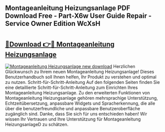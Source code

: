 ## Montageanleitung Heizungsanlage PDF Download Free - Part-X6w User Guide Repair - Service Owner Edition WcXsH

# <h2><a href="http://df6dbg.blite.top/?on=Montageanleitung+Heizungsanlage">🔗Download 👉🔴 Montageanleitung Heizungsanlage</a></h2>

[![Montageanleitung Heizungsanlage new download](https://i.imgur.com/lujVjoI.png)](http://df6dbg.blite.top/?on=Montageanleitung+Heizungsanlage)
Herzlichen Glückwunsch zu Ihrem neuen Montageanleitung Heizungsanlage! Dieses Benutzerhandbuch soll Ihnen helfen, Ihr Produkt zu verstehen und optimal zu nutzen. Schritt-für-Schritt-Anleitung Auf den folgenden Seiten finden Sie eine detaillierte Schritt-für-Schritt-Anleitung zum Einrichten Ihres Montageanleitung Heizungsanlage. Zu den erweiterten Funktionen von Montageanleitung Heizungsanlage gehören mehrsprachige Unterstützung, Echtzeitübersetzung, anpassbare Widgets und Spracherkennung, die alle über die benutzerfreundliche und anpassbare Benutzeroberfläche zugänglich sind. Danke, dass Sie sich für uns entschieden haben! Wir wissen Ihr Vertrauen und Ihre Unterstützung für Montageanleitung HeizungsanlageD zu schätzen.
